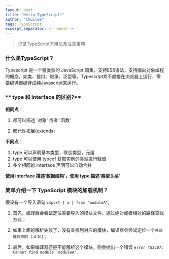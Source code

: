 ```yaml
---
layout: post
title: "Hello TypeScript!"
author: "Chuilee"
tags: TypeScript
excerpt_separator: <!--more-->
---
```


> 记录TypeScript下用法及注意事项

### **什么是TypeScript？**

Typescript 是一个强类型的 JavaScript 超集，支持ES6语法，支持面向对象编程的概念，如类、接口、继承、泛型等。Typescript并不直接在浏览器上运行，需要编译器编译成纯Javascript来运行。

### ** type 和 interface 的区别?**

**相同点**： 

1. 都可以描述 '对象' 或者 '函数' 

2. 都允许拓展(extends)

**不同点**： 

1. type 可以声明基本类型，联合类型，元组
2. type 可以使用 typeof 获取实例的类型进行赋值
3. 多个相同的 interface 声明可以自动合并

**使用 interface 描述‘数据结构’，使用 type 描述‘类型关系’**

### **简单介绍一下 TypeScript 模块的加载机制？**

假设有一个导入语句 `import { a } from "moduleA"`; 

1. 首先，编译器会尝试定位需要导入的模块文件，通过绝对或者相对的路径查找方式； 

2. 如果上面的解析失败了，没有查找到对应的模块，编译器会尝试定位一个`外部模块声明`（.d.ts）； 
3. 最后，如果编译器还是不能解析这个模块，则会抛出一个错误 `error TS2307: Cannot find module 'moduleA'.`

